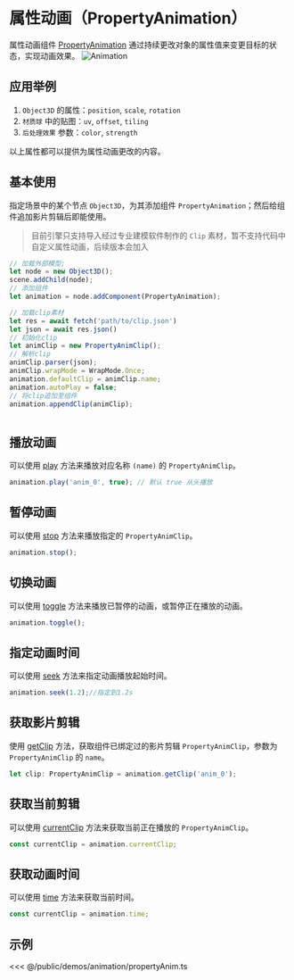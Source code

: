 # 属性动画（PropertyAnimation）

属性动画组件 [PropertyAnimation](/api/classes/PropertyAnimation) 通过持续更改对象的属性值来变更目标的状态，实现动画效果。
![Animation](/images/animation.svg)

## 应用举例
1. `Object3D` 的属性：`position`, `scale`, `rotation`
2. `材质球` 中的贴图：`uv`, `offset`, `tiling`
3. `后处理效果` 参数：`color`, `strength`

以上属性都可以提供为属性动画更改的内容。

## 基本使用
指定场景中的某个节点 `Object3D`，为其添加组件 `PropertyAnimation`；然后给组件追加影片剪辑后即能使用。

> 目前引擎只支持导入经过专业建模软件制作的 `Clip` 素材，暂不支持代码中自定义属性动画，后续版本会加入

```ts
// 加载外部模型;
let node = new Object3D();
scene.addChild(node);
// 添加组件
let animation = node.addComponent(PropertyAnimation);

// 加载clip素材
let res = await fetch('path/to/clip.json')
let json = await res.json()
// 初始化clip
let animClip = new PropertyAnimClip();
// 解析clip
animClip.parser(json);
animClip.wrapMode = WrapMode.Once;
animation.defaultClip = animClip.name;
animation.autoPlay = false;
// 将clip追加至组件
animation.appendClip(animClip);
    
```

## 播放动画

可以使用 [play](/api/classes/PropertyAnimation#play) 方法来播放对应名称 `(name)` 的 `PropertyAnimClip`。

```ts
animation.play('anim_0', true); // 默认 true 从头播放
```

## 暂停动画

可以使用 [stop](/api/classes/PropertyAnimation#stop) 方法来播放指定的 `PropertyAnimClip`。

```ts
animation.stop();
```

## 切换动画

可以使用 [toggle](/api/classes/PropertyAnimation#toggle) 方法来播放已暂停的动画，或暂停正在播放的动画。

```ts
animation.toggle();
```

## 指定动画时间
可以使用 [seek](/api/classes/PropertyAnimation#seek) 方法来指定动画播放起始时间。

```ts
animation.seek(1.2);//指定到1.2s
```

## 获取影片剪辑

使用 [getClip](/api/classes/PropertyAnimation#getclip) 方法，获取组件已绑定过的影片剪辑 `PropertyAnimClip`，参数为 `PropertyAnimClip` 的 `name`。

```ts
let clip: PropertyAnimClip = animation.getClip('anim_0');
```

## 获取当前剪辑
可以使用 [currentClip](/api/classes/PropertyAnimation#currentclip) 方法来获取当前正在播放的 `PropertyAnimClip`。

```ts
const currentClip = animation.currentClip;
```

## 获取动画时间
可以使用 [time](/api/classes/PropertyAnimation#time) 方法来获取当前时间。

```ts
const currentClip = animation.time;
```

## 示例

<Demo :height="500" src="/demos/animation/propertyAnim.ts"></Demo>

<<< @/public/demos/animation/propertyAnim.ts


